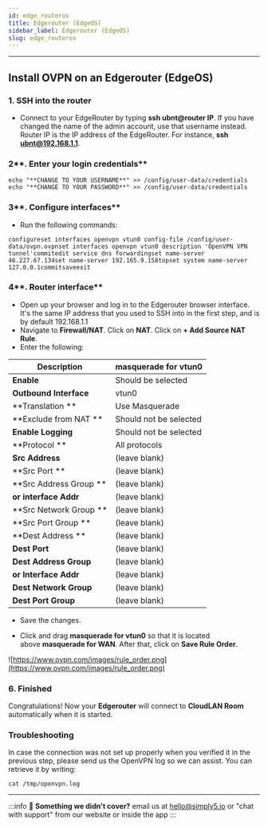 ```yaml
---
id: edge_routeros
title: Edgerouter (EdgeOS)
sidebar_label: Edgerouter (EdgeOS)
slug: edge_routeros
---
```

---


## **Install OVPN on an Edgerouter (EdgeOS)**

### **1. SSH into the router**

- Connect to your EdgeRouter by typing **ssh ubnt@router IP**. If you have changed the name of the admin account, use that username instead. Router IP is the IP address of the EdgeRouter. For instance, **ssh ubnt@192.168.1.1**.

### 2**. Enter your login credentials**

```basic
echo "**CHANGE TO YOUR USERNAME**" >> /config/user-data/credentials
echo "**CHANGE TO YOUR PASSWORD**" >> /config/user-data/credentials
```

### 3**. Configure interfaces**

- Run the following commands:

```basic
configureset interfaces openvpn vtun0 config-file /config/user-data/ovpn.ovpnset interfaces openvpn vtun0 description 'OpenVPN VPN tunnel'commitedit service dns forwardingset name-server 46.227.67.134set name-server 192.165.9.158topset system name-server 127.0.0.1commitsaveexit
```

### 4**. Router interface**

- Open up your browser and log in to the Edgerouter browser interface. It's the same IP address that you used to SSH into in the first step, and is by default 192.168.1.1
- Navigate to **Firewall/NAT**. Click on **NAT**. Click on **+ Add Source NAT Rule**.
- Enter the following:
  
| Description             | masquerade for vtun0   |
| ----------------------- | ---------------------- |
| **Enable**              | Should be selected     |
| **Outbound Interface**  | vtun0                  |
| **Translation  **       | Use Masquerade         |
| **Exclude from NAT **   | Should not be selected |
| **Enable Logging**      | Should not be selected |
| **Protocol **           | All protocols          |
| **Src Address**         | (leave blank)          |
| **Src Port **           | (leave blank)          |
| **Src Address Group **  | (leave blank)          |
| **or interface Addr**   | (leave blank)          |
| **Src Network Group  ** | (leave blank)          |
| **Src Port Group **     | (leave blank)          |
| **Dest Address **       | (leave blank)          |
| **Dest Port**           | (leave blank)          |
| **Dest Address Group**  | (leave blank)          |
| **or Interface Addr**   | (leave blank)          |
| **Dest Network Group**  | (leave blank)          |
| **Dest Port Group**     | (leave blank)          |

- Save the changes.

- Click and drag **masquerade for vtun0** so that it is located above **masquerade for WAN**. After that, click on **Save Rule Order**.

![https://www.ovpn.com/images/rule_order.png](https://www.ovpn.com/images/rule_order.png)

### **6. Finished**

Congratulations! Now your **Edgerouter** will connect to **CloudLAN Room** automatically when it is started.

### **Troubleshooting**

In case the connection was not set up properly when you verified it in the previous step, please send us the OpenVPN log so we can assist. You can retrieve it by writing:

```basic
cat /tmp/openvpn.log
```

---

:::info
:information_desk_person: **Something we didn't cover?**
email us at [hello@simply5.io](mailto:hello@simply5.io) or "chat with support" from our website or inside the app
:::
